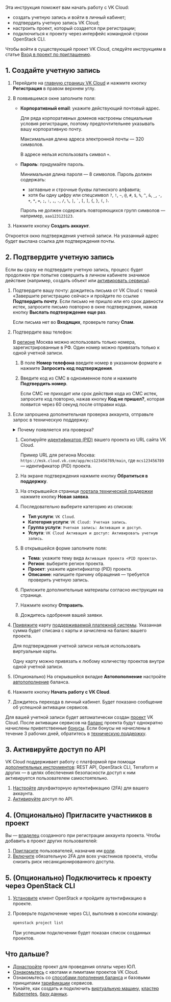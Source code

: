 Эта инструкция поможет вам начать работу с VK Cloud:

- создать учетную запись и войти в личный кабинет;
- подтвердить учетную запись VK Cloud;
- настроить проект, который создается при регистрации;
- подключиться к проекту через интерфейс командной строки OpenStack CLI.

<info>

Чтобы войти в существующий проект VK Cloud, следуйте инструкциям в статье [Вход в проект по приглашению](/ru/tools-for-using-services/account/service-management/project-invitation).

</info>

## 1. Создайте учетную запись

1. Перейдите на [главную страницу VK Cloud](https://cloud.vk.com/) и нажмите кнопку **Регистрация** в правом верхнем углу.
1. В появившемся окне заполните поля:

    - **Корпоративный email**: укажите действующий почтовый адрес.

        Для ряда корпоративных доменов настроены специальные условия регистрации, поэтому предпочтительнее указывать вашу корпоративную почту.

        Максимальная длина адреса электронной почты — 320 символов.

        <warn>

        В адресе нельзя использовать символ `+`.

        </warn>

    - **Пароль**: придумайте пароль.

        Минимальная длина пароля — 8 символов. Пароль должен содержать:
        - заглавные и строчные буквы латинского алфавита;
        - хотя бы одну цифру или спецсимвол `?`, `!`, `~`, `@`, `#`, `$`, `%`, `^`, `&`, `_`, `-`, `+`, `*`, `=`, `;`, `:`, `,`, `.`, `/`, `\`, `|`, `` ` ``, `[`, `]`, `{`, `}`, `(`, `)`.

        Пароль не должен содержать повторяющихся групп символов — например, ``aaa123123123``.

1. Нажмите кнопку **Создать аккаунт**.

Откроется окно подтверждения учетной записи. На указанный адрес будет выслана ссылка для подтверждения почты.

## 2. Подтвердите учетную запись

Если вы сразу не подтвердите учетную запись, процесс будет продолжен при попытке совершить в личном кабинете значимое действие (например, создать объект или [активировать сервисы](/ru/tools-for-using-services/account/service-management/activation)).

1. Подтвердите вашу почту: дождитесь письма от VK Cloud с темой «Завершите регистрацию сейчас» и пройдите по ссылке **Подтвердить почту**. Если письмо не пришло или его срок давности истек, запросите письмо повторно в окне подтверждения, нажав кнопку **Выслать подтверждение еще раз**.

   <info>

   Если письма нет во **Входящих**, проверьте папку **Спам**.

   </info>

1. Подтвердите ваш телефон:

   <warn>

   В [регионе](/ru/tools-for-using-services/account/concepts/regions) Москва можно использовать только номера, зарегистрированные в РФ. Один номер можно привязать только к одной учетной записи.

   </warn>

   1. В поле **Номер телефона** введите номер в указанном формате и нажмите **Запросить код подтверждения**.
   1. Введите код из СМС в одноименное поле и нажмите **Подтвердить номер**.

      Если СМС не приходит или срок действия кода из СМС истек, запросите код повторно, нажав кнопку **Код не пришел?**, которая появится через 60 секунд после отправки кода.

1. Если запрошена дополнительная проверка аккаунта, отправьте запрос в техническую поддержку:

   <details>
     <summary>Почему появляется эта проверка?</summary>

   VK Cloud автоматически [оценивает степень безопасности](/ru/intro/it-security/platform-security) учетной записи. В зависимости от результатов проверки, будет предложен один из вариантов:

   - Сразу привязать карту — откроется вкладка **Карта оплаты**.
   - Отправить запрос в техническую поддержку — откроется вкладка **Активация аккаунта**. Привязка карты станет доступна после того, как запрос будет обработан.

   </details>

   1. Скопируйте [идентификатор (PID)](/ru/tools-for-using-services/account/service-management/project-settings/manage#poluchenie_identifikatora_proekta) вашего проекта из URL сайта VK Cloud.

      Пример URL для региона Москва: `https://msk.cloud.vk.com/app/mcs123456789/main`, где `mcs123456789` — идентификатор (PID) проекта.

   1. На экране подтверждения нажмите кнопку **Обратиться в поддержку**.
   1. На открывшейся странице [портала технической поддержки](https://support.mcs.mail.ru) нажмите кнопку **Новая заявка**.
   1. Последовательно выберите категорию из списков:

      - **Тип услуги**: `VK Cloud`.
      - **Категория услуги**: `VK Cloud: Учетная запись`.
      - **Группа услуги**: `Учетная запись: Активация и доступ`.
      - **Услуга**: `VK Cloud Активация и доступ: Активировать учетную запись`.

   1. В открывшейся форме заполните поля:

      - **Тема**: укажите тему вида `Активация проекта <PID проекта>`.
      - **Регион**: выберите регион проекта.
      - **Проект**: укажите идентификатор (PID) проекта.
      - **Описание**: напишите причину обращения — требуется проверить учетную запись.

   1. Приложите дополнительные материалы согласно инструкции на странице.
   1. Нажмите кнопку **Отправить**.
   1. Дождитесь одобрения вашей заявки.

1. [Привяжите](/ru/tools-for-using-services/account/service-management/activation#privyazka_bankovskoy_karty) карту [поддерживаемой платежной системы](/ru/intro/billing/concepts/payment-methods). Указанная сумма будет списана с карты и зачислена на баланс вашего проекта.

   <warn>

   Для подтверждения учетной записи нельзя использовать виртуальные карты.

   Одну карту можно привязать к любому количеству проектов внутри одной учетной записи.

   </warn>

1. (Опционально) На открывшейся вкладке **Автопополнение** настройте [автопополнение](/ru/intro/billing/service-management/add-card#nastroit_avtopopolnenie) баланса.
1. Нажмите кнопку **Начать работу с VK Cloud**.
1. Дождитесь перехода в личный кабинет. Будет показано сообщение об успешной активации сервисов.

Для вашей учетной записи будет автоматически создан [проект](/ru/tools-for-using-services/account/concepts/projects) VK Cloud. После активации сервисов на [баланс](/ru/intro/billing/concepts/balance) проекта будут однократно начислены приветственные [бонусы](/ru/intro/billing/concepts/balance#bonuses). Если бонусы не начислены в течение 3 рабочих дней, обратитесь в [техническую поддержку](/ru/contacts).

## 3. Активируйте доступ по API

<info>

VK Cloud поддерживает работу с платформой при помощи [дополнительных инструментов](/ru/tools-for-using-services): REST API, OpenStack CLI, Terraform и других — в целях обеспечения безопасности доступ к ним активируется пользователем самостоятельно.

</info>

1. [Настройте](/ru/tools-for-using-services/vk-cloud-account/service-management/account-manage/manage-2fa) двухфакторную аутентификацию (2FA) для вашего аккаунта.
1. [Активируйте](/ru/tools-for-using-services/rest-api/enable-api) доступ по API.

## 4. (Опционально) Пригласите участников в проект

Вы — [владелец](/ru/tools-for-using-services/account/concepts/rolesandpermissions) созданного при регистрации аккаунта проекта. Чтобы добавить в проект других пользователей:

1. [Пригласите](/ru/tools-for-using-services/account/service-management/project-settings/access-manage) пользователей, назначив им [роли](/ru/tools-for-using-services/account/concepts/rolesandpermissions).
1. [Включите](/ru/tools-for-using-services/account/service-management/project-settings/access-manage#vklyuchenie_v_proekte_obyazatelnoy_2fa) обязательную 2FA для всех участников проекта, чтобы снизить риск несанкционированного доступа.

## 5. (Опционально) Подключитесь к проекту через OpenStack CLI

1. [Установите](/ru/tools-for-using-services/cli/openstack-cli) клиент OpenStack и пройдите аутентификацию в проекте.
1. Проверьте подключение через CLI, выполнив в консоли команду:

    ```bash
    openstack project list
    ```

    При успешном подключении будет показан список созданных проектов.

## Что дальше?

- [Донастройте](/ru/intro/billing/service-management/corporate/) проект для проведения оплаты через ЮЛ.
- [Ознакомьтесь](/ru/tools-for-using-services/account/concepts/quotasandlimits) с квотами и лимитами проектов VK Cloud.
- Ознакомьтесь со [способами пополнения баланса](/ru/intro/billing/service-management/payment) и базовыми принципами [тарификации](/ru/tools-for-using-services/account/tariffication) сервисов.
- Узнайте, как создать и подключить [виртуальную машину](/ru/computing/iaas/quick-start), [кластер Kubernetes](/ru/kubernetes/k8s/quickstart), [базу данных](/ru/dbs/dbaas/start).
